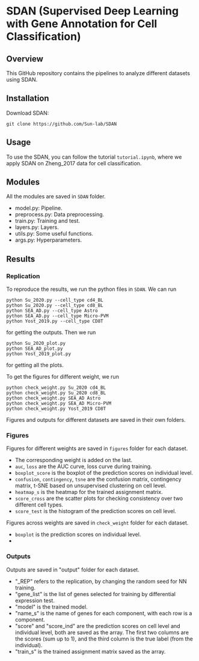 # SDAN (Supervised Deep Learning with Gene Annotation for Cell Classification)

## Overview

This GitHub repository contains the pipelines to analyze different datasets using SDAN.

## Installation

Download SDAN:

```
git clone https://github.com/Sun-lab/SDAN
```

## Usage

To use the SDAN, you can follow the tutorial ``tutorial.ipynb``, where we apply SDAN on Zheng_2017 data for cell classification.


## Modules

All the modules are saved in ``SDAN`` folder.
- model.py: Pipeline.
- preprocess.py: Data preprocessing.
- train.py: Training and test.
- layers.py: Layers.
- utils.py: Some useful functions.
- args.py: Hyperparameters.

## Results

### Replication

To reproduce the results, we run the python files in ``SDAN``. We can run
```
python Su_2020.py --cell_type cd4_BL
python Su_2020.py --cell_type cd8_BL
python SEA_AD.py --cell_type Astro
python SEA_AD.py --cell_type Micro-PVM
python Yost_2019.py --cell_type CD8T
```
for getting the outputs. Then we run
```
python Su_2020_plot.py
python SEA_AD_plot.py
python Yost_2019_plot.py
```
for getting all the plots. 

To get the figures for different weight, we run
```
python check_weight.py Su_2020 cd4_BL
python check_weight.py Su_2020 cd8_BL
python check_weight.py SEA_AD Astro
python check_weight.py SEA_AD Micro-PVM
python check_weight.py Yost_2019 CD8T
```

Figures and outputs for different datasets are saved in their own folders.

### Figures

Figures for different weights are saved in ``figures`` folder for each dataset. 

- The corresponding weight is added on the last.
- ``auc``, ``loss`` are the AUC curve, loss curve during training. 
- ``boxplot_score`` is the boxplot of the prediction scores on individual level. 
- ``confusion``, ``contingency``, ``tsne`` are the confusion matrix, contingency matrix, t-SNE based on unsupervised clustering on cell level. 
- ``heatmap_s`` is the heatmap for the trained assignment matrix.
- ``score_cross`` are the scatter plots for checking consistency over two different cell types. 
- ``score_test`` is the histogram of the prediction scores on cell level.

Figures across weights are saved in ``check_weight`` folder for each dataset.

- ``boxplot`` is the prediction scores on individual level.
- 

### Outputs

Outputs are saved in "output" folder for each dataset. 

- "_REP" refers to the replication, by changing the random seed for NN training. 
- "gene_list" is the list of genes selected for training by differential expression test. 
- "model" is the trained model. 
- "name_s" is the name of genes for each component, with each row is a component. 
- "score" and "score_ind" are the prediction scores on cell level and individual level, both are saved as the array. The first two columns are the scores (sum up to 1), and the third column is the true label (from the individual).
- "train_s" is the trained assignment matrix saved as the array.
      

